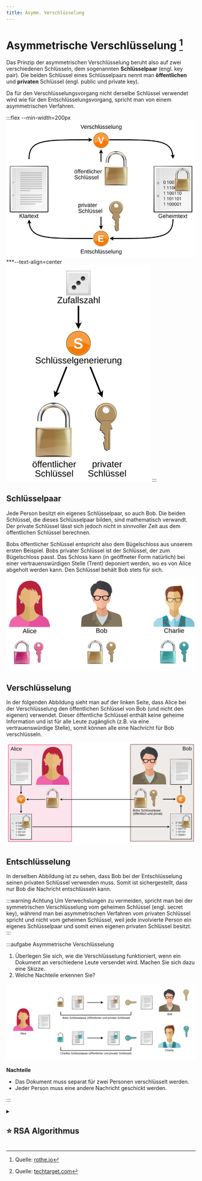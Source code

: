 ```yaml
---
title: Asymm. Verschlüsselung
---
```



# Asymmetrische Verschlüsselung [^1]

Das Prinzip der asymmetrischen Verschlüsselung beruht also auf zwei verschiedenen Schlüsseln, dem sogenannten **Schlüsselpaar** (engl. key pair). Die beiden Schlüssel eines Schlüsselpaars nennt man **öffentlichen** und **privaten** Schlüssel (engl. public und private key).

Da für den Verschlüsselungsvorgang nicht derselbe Schlüssel verwendet wird wie für den Entschlüsselungsvorgang, spricht man von einem asymmetrischen Verfahren.

:::flex --min-width=200px
![Asymmetrische Ver- und Entschlüsselung mit verschiedenen Schlüsseln](images/asymmetric-cryptosystem.svg)
***--text-align=center
![Generierung des Schlüsselpaares für die asymmetrische Verschlüsselung](images/key-pair-generation.svg)
:::

## Schlüsselpaar
Jede Person besitzt ein eigenes Schlüsselpaar, so auch Bob. Die beiden Schlüssel, die dieses Schlüsselpaar bilden, sind mathematisch verwandt. Der private Schlüssel lässt sich jedoch nicht in sinnvoller Zeit aus dem öffentlichen Schlüssel  berechnen.

Bobs öffentlicher Schlüssel entspricht also dem Bügelschloss aus unserem ersten Beispiel. Bobs privater Schlüssel ist der Schlüssel, der zum Bügelschloss passt. Das Schloss kann (in geöffneter Form natürlich) bei einer vertrauenswürdigen Stelle (Trent) deponiert werden, wo es von Alice abgeholt werden kann. Den Schlüssel behält Bob stets für sich.

![Jede Person besitzt ein Schlüsselpaar](images/key-pair.svg)

## Verschlüsselung
In der folgenden Abbildung sieht man auf der linken Seite, dass Alice bei der Verschlüsselung den öffentlichen Schlüssel von Bob (und nicht den eigenen) verwendet. Dieser öffentliche Schlüssel enthält keine geheime Information und ist für alle Leute zugänglich (z.B. via eine vertrauenswürdige Stelle), somit können alle eine Nachricht für Bob verschlüsseln.

![Asymmetrische Verschlüsselung](images/asymm-encryption.svg)

## Entschlüsselung
In derselben Abbildung ist zu sehen, dass Bob bei der Entschlüsselung seinen privaten Schlüssel verwenden muss. Somit ist sichergestellt, dass nur Bob die Nachricht entschlüsseln kann.

:::warning Achtung
Um Verwechslungen zu vermeiden, spricht man bei der symmetrischen Verschlüsselung vom geheimen Schlüssel (engl. secret key), während man bei asymmetrischen Verfahren vom privaten Schlüssel spricht und nicht vom geheimen Schlüssel, weil jede involvierte Person ein eigenes Schlüsselpaar und somit einen eigenen privaten Schlüssel besitzt.
:::

:::aufgabe Asymmetrische Verschlüsselung
1. Überlegen Sie sich, wie die Verschlüsselung funktioniert, wenn ein Dokument an verschiedene Leute versendet wird. Machen Sie sich dazu eine Skizze.
2. Welche Nachteile erkennen Sie?

<Answer type="text" webKey="6f969d09-5b80-4553-8c21-3bbc70b53f52" />

<Solution webKey="eb555af1-a9d0-4165-8dcc-abf879e84a88">

![Asymmetrische Verschlüsselung für zwei Personen](images/asymm-encryption-for-two.svg)

**Nachteile**
- Das Dokument muss separat für zwei Personen verschlüsselt werden.
- Jeder Person muss eine andere Nachricht geschickt werden.

</Solution>

:::

<details><summary>

## ⭐️ RSA Algorithmus

</summary>


Der **RSA** Algorithmus ist der aktuell am weitesten verbreitete asymmetrische Verschlüsselungsalgorithmus und wird etwa für die SSL/TLS Verschlüsselung beim HTTPS-Protokoll verwendet. Der Algorithmus wurde 1977 von Ronald **R**ivest, Adi **S**hamir und Leonard **A**dlerman unter dem Namen **RSA** entwickelt und publiziert[^2].

### Funktionsweise

Die Funktionsweise basiert darauf, dass es leicht ist, $c = m^{e}\: mod\: n$ zu berechnen, aber praktisch unmöglich, ohne den privaten Schlüssel `d` die Umkehr­funktion zu berechnen.

<div className="slim-table no-header-table">

|       |                                       |
| :---- | :------------------------------------ |
| $n$   | öffentliche Zahl                      |
| $e$   | öffentlicher Schlüssel des Empfängers |
| $d$   | privater Schlüssel des Empfängers     |
| $m<n$ | Klartext                              |
| $c$   | Geheimtext                            |

</div>

#### Verschlüsselung

Zur Verschlüsselung berechnet Bob den Geheimtext `c`:

$$
c=m^{e} \: mod \: n
$$

Wobei `mod` der Ganzzahlige Rest bei der Division mit `n` darstellt. Beispiel: $13 \: mod \: 4=1$, da $\frac{13}{4} = 3\: Rest\: 1$.

Die Zahl $n$ ist das Produkt von zwei ver­schiedenen Primzahlen $p$ und $q$, diese sind geheim. Wie können $p$ und $q$ geheim sein, wenn doch $n = p\cdot q$ öffentlich ist? Dies beruht nur darauf, dass die Primfaktor­zerlegung von $n$ zu rechen­aufwendig ist, da $n$ sehr gross ist (z.B. `1024` Bit lang).

Für die Zahl `e` muss gelten

$$
ggt(e, \phi(n)) = 1
$$

Hierbei ist

$$
\phi(n)  =  (p-1)(q-1)
$$
die Anzahl der zu n teiler­fremden Zahlen, die kleiner als n sind.

#### Entschlüsselung

Der Empfänger hat als privaten Schlüssel eine Zahl $d$ mit

$$
d\cdot e\: mod\: \phi(n) = 1
$$
daher
$$
d\cdot e  =  k\cdot \phi(n) + 1
$$
für irgend ein $k \in \N_{o}$.

Ist $n = pq$, so gilt nach einem Satz von Euler für alle Zahlen $m$ mit $m < n$ und für alle natürlichen Zahlen $k$:

$$
mk\cdot\phi(n)+1\: mod\: n  =  m
$$
 

Zur Ent­schlüsselung berechnet der Empfänger also

$$
\begin{aligned}
    
c^{d}\: mod\: n	&=  md\cdot e\: mod\: n \\
 	  &=  mk\cdot \phi(n) + 1\: mod\: n \\
 	  &=  m

\end{aligned}
$$

und erhält damit den Klartext $m$.

:::info ⭐️ RSA Schlüssellänge
Die RSA Schlüssel haben standardmässig `1024` oder `2048` bits, wobei Schlüssel mit `1024` bits mittelfristig als knackbar erachtet werden, so dass die Industrie heute oft mindestens `2048` bits voraussetzt.
:::

</details>



[^1]: Quelle: [rothe.io](https://rothe.io/?b=crypto&p=952331)
[^2]: Quelle: [techtarget.com](https://www.techtarget.com/searchsecurity/definition/asymmetric-cryptography)